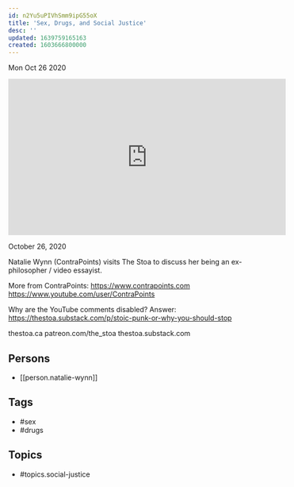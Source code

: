 ```yaml
---
id: n2Yu5uPIVhSmm9ipG55oX
title: 'Sex, Drugs, and Social Justice'
desc: ''
updated: 1639759165163
created: 1603666800000
---
```





Mon Oct 26 2020

<iframe width="560" height="315" src="https://www.youtube.com/embed/N4MuJDOUO_0" title="Sex, Drugs, and Social Justice w/ Natalie Wynn (ContraPoints)" frameborder="0" allow="accelerometer; autoplay; clipboard-write; encrypted-media; gyroscope; picture-in-picture" allowfullscreen ></iframe>

October 26, 2020

Natalie Wynn (ContraPoints) visits The Stoa to discuss her being an ex-philosopher / video essayist.

More from ContraPoints:
https://www.contrapoints.com
https://www.youtube.com/user/ContraPoints

Why are the YouTube comments disabled? Answer: https://thestoa.substack.com/p/stoic-punk-or-why-you-should-stop

thestoa.ca
patreon.com/the_stoa
thestoa.substack.com

## Persons

- [[person.natalie-wynn]]

## Tags

- #sex
- #drugs

## Topics

- #topics.social-justice

